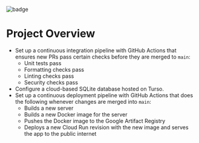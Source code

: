 ![badge](https://github.com/traminal412/learn-cicd-typescript-starter/actions/workflows/ci.yml/badge.svg)

# Project Overview

- Set up a continuous integration pipeline with GitHub Actions that ensures new PRs pass certain checks before they are merged to `main`:
  - Unit tests pass
  - Formatting checks pass
  - Linting checks pass
  - Security checks pass
- Configure a cloud-based SQLite database hosted on Turso.
- Set up a continuous deployment pipeline with GitHub Actions that does the following whenever changes are merged into `main`:
  - Builds a new server
  - Builds a new Docker image for the server
  - Pushes the Docker image to the Google Artifact Registry
  - Deploys a new Cloud Run revision with the new image and serves the app to the public internet
